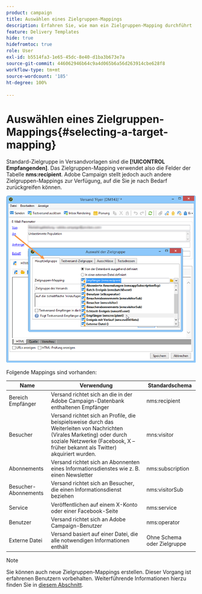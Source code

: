 ```yaml
---
product: campaign
title: Auswählen eines Zielgruppen-Mappings
description: Erfahren Sie, wie man ein Zielgruppen-Mapping durchführt
feature: Delivery Templates
hide: true
hidefromtoc: true
role: User
exl-id: b5514fa3-1e65-45dc-8e40-d1ba3b673e7a
source-git-commit: 446062946b64c9a4d065b6a56d263914cbe628f8
workflow-type: tm+mt
source-wordcount: '185'
ht-degree: 100%

---
```


# Auswählen eines Zielgruppen-Mappings{#selecting-a-target-mapping}

Standard-Zielgruppe in Versandvorlagen sind die **[!UICONTROL Empfangenden]**. Das Zielgruppen-Mapping verwendet also die Felder der Tabelle **nms:recipient**. Adobe Campaign stellt jedoch auch andere Zielgruppen-Mappings zur Verfügung, auf die Sie je nach Bedarf zurückgreifen können.

![](assets/delivery_select_mapping.png)

Folgende Mappings sind vorhanden:

| Name | Verwendung | Standardschema |
|---|---|---|
| Bereich Empfänger | Versand richtet sich an die in der Adobe Campaign-Datenbank enthaltenen Empfänger | nms:recipient |
| Besucher | Versand richtet sich an Profile, die beispielsweise durch das Weiterleiten von Nachrichten (Virales Marketing) oder durch soziale Netzwerke (Facebook, X – früher bekannt als Twitter) akquiriert wurden. | mns:visitor |
| Abonnements  | Versand richtet sich an Abonnenten eines Informationsdienstes wie z. B. einen Newsletter | nms:subscription |
| Besucher-Abonnements | Versand richtet sich an Besucher, die einen Informationsdienst beziehen | nms:visitorSub |
| Service | Veröffentlichen auf einem X-Konto oder einer Facebook-Seite | nms:service |
| Benutzer | Versand richtet sich an Adobe Campaign-Benutzer | nms:operator |
| Externe Datei | Versand basiert auf einer Datei, die alle notwendigen Informationen enthält | Ohne Schema oder Zielgruppe |

>[!NOTE]
>
>Sie können auch neue Zielgruppen-Mappings erstellen. Dieser Vorgang ist erfahrenen Benutzern vorbehalten. Weiterführende Informationen hierzu finden Sie in [diesem Abschnitt](../../configuration/using/target-mapping.md).
